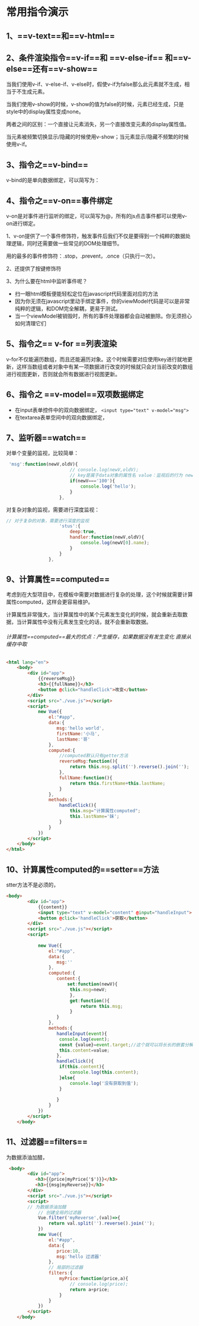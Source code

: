 # 常用指令演示

## 1、==v-text==和==v-html==

## 2、条件渲染指令==v-if==和    ==v-else-if== 和==v-else==还有==v-show==

当我们使用v-if、v-else-if、v-else时，假使v-if为false那么此元素就不生成，相当于不生成元素。

当我们使用v-show的时候，v-show的值为false的时候，元素已经生成，只是style中的display属性变成none。

两者之间的区别：一个直接让元素消失，另一个直接改变元素的display属性值。

当元素被频繁切换显示/隐藏的时候使用v-show；当元素显示/隐藏不频繁的时候使用v-if。

## 3、指令之==v-bind==

v-bind的是单向数据绑定，可以简写为：

## 4、指令之==v-on==事件绑定

v-on是对事件进行监听的绑定，可以简写为@，所有的js点击事件都可以使用v-on进行绑定。

1、v-on提供了一个事件修饰符，触发事件后我们不仅是要得到一个纯粹的数据处理逻辑，同时还需要做一些常见的DOM处理细节。

用的最多的事件修饰符：.stop，.prevent，.once（只执行一次）。

2、还提供了按键修饰符

3、为什么要在html中监听事件呢？

- 扫一眼html模板便能轻松定位在javascript代码里面对应的方法
- 因为你无须在javascript里动手绑定事件，你的viewModel代码是可以是非常纯粹的逻辑，和DOM完全解耦，更易于测试。
- 当一个viewModel被销毁时，所有的事件处理器都会自动被删除。你无须担心如何清理它们

## 5、指令之== v-for ==列表渲染

v-for不仅能遍历数组，而且还能遍历对象。这个时候需要对应使用key进行就地更新，这样当数组或者对象中有某一项数据进行改变的时候就只会对当前改变的数组进行视图更新，否则就会所有数据进行视图更新。

## 6、指令之 ==v-model==双项数据绑定

- 在input表单控件中的双向数据绑定， `<input type="text" v-model="msg">`
- 在textarea表单空间中的双向数据绑定，

## 7、监听器==watch==

对单个变量的监视，比较简单：

```js
 'msg':function(newV,oldV){
                        // console.log(newV,oldV);
                        // key是属于data对象的属性名 value：监视后的行为 newV:新值 oldV是旧值
                        if(newV==='100'){
                            console.log('hello');
                        }
                    },
```

对复杂对象的监视，需要进行深度监视：

```js
// 对于复杂的对象，需要进行深度的监视
                    'stus':{
                        deep:true,
                        handler:function(newV,oldV){
                            console.log(newV[0].name);
                        }
                    }
                },
```

## 9、计算属性==computed==

考虑到在大型项目中，在模板中需要对数据进行复杂的处理，这个时候就需要计算属性computed，这样会更容易维护。

计算属性非常强大，当计算属性中的某个元素发生变化的时候，就会重新去取数据，当计算属性中没有元素发生变化的话，就不会重新取数据。

###### 计算属性==computed==最大的优点：产生缓存，如果数据没有发生变化 直接从缓存中取

```html
<html lang="en">
    <body>
        <div id="app">          
            {{reverseMsg}}
            <h3>{{fullName}}</h3>
            <button @click="handleClick">改变</button>
        </div>
        <script src="./vue.js"></script>
        <script>
            new Vue({
                el:"#app",
                data:{
                   msg:'hello world',
                   firstName:'小马',
                   lastName:'哥'
                },
                computed:{
                    //computed默认只有getter方法
                    reverseMsg:function(){
                        return this.msg.split('').reverse().join('');
                    },
                    fullName:function(){
                        return this.firstName+this.lastName;
                    }
                },
                methods:{
                    handleClick(){
                        this.msg="计算属性computed";
                        this.lastName='妹';
                    }
                }
            })
        </script>
    </body>
</html>
```

## 10、计算属性computed的==setter==方法

stter方法不是必须的，

```html
<body>
        <div id="app"> 
            {{content}}         
            <input type="text" v-model="content" @input="handleInput">
            <button @click='handleClick'>获取</button>
        </div>
        <script src="./vue.js"></script>
        <script>
           
            new Vue({
                el:"#app",
                data:{
                   msg:''
                },
                computed:{
                   content:{
                       set:function(newV){
                        this.msg=newV;
                        },
                        get:function(){
                            return this.msg;
                        }
                   }
                },
                methods:{
                   handleInput(event){
                    console.log(event);
                    const {value}=event.target;//这个就可以将长长的嵌套分解出我们要的值
                    this.content=value;
                   },
                   handleClick(){
                    if(this.content){
                        console.log(this.content);
                    }else{
                        console.log('没有获取到值');
                    }
                    
                   }
                }
            })
        </script>
    </body>
```

## 11、过滤器==filters==

为数据添油加醋，

```html
 <body>
        <div id="app"> 
           <h3>{{price|myPrice('$')}}</h3>
           <h3>{{msg|myReverse}}</h3>
        </div>
        <script src="./vue.js"></script>
        <script>
        // 为数据添油加醋
            // 创建全局的过滤器
            Vue.filter('myReverse',(val)=>{
                return val.split('').reverse().join('');
            })
            new Vue({
                el:"#app",
                data:{
                   price:10,
                   msg:'hello 过滤器'
                },
                // 局部的过滤器
                filters:{
                    myPrice:function(price,a){
                        // console.log(price);
                        return a+price;
                    }
                }
            })
        </script>
    </body>
```

